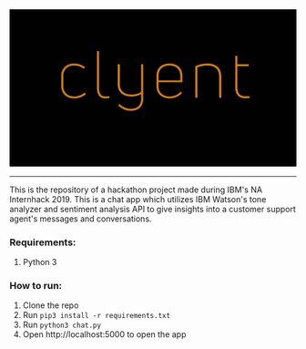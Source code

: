 <img src = "https://raw.githubusercontent.com/harsh2204/Clyent/master/image.png" />

---
This is the repository of a hackathon project made during IBM's NA Internhack 2019. This is a chat app which utilizes IBM Watson's tone analyzer and sentiment analysis API to give insights into a customer support agent's messages and conversations. 

### Requirements:
1. Python 3

### How to run:
1. Clone the repo
2. Run `pip3 install -r requirements.txt`
3. Run `python3 chat.py`
4. Open http://localhost:5000 to open the app


